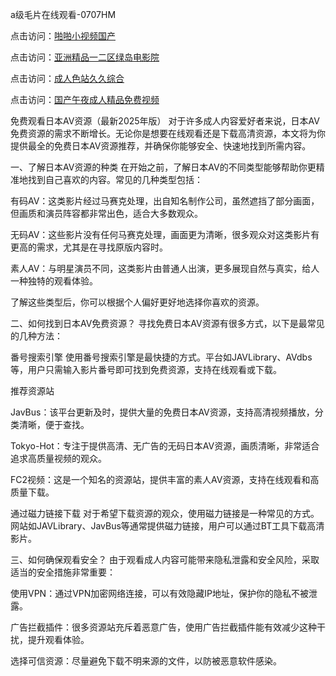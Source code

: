 a级毛片在线观看-0707HM

点击访问：<a href="https://tfda.pages.dev/">啪啪小视频国产</a>

点击访问：<a href="https://gda-c7m.pages.dev/">亚洲精品一二区绿岛电影院</a>

点击访问：<a href="https://bsdf-5f5.pages.dev/">成人色站久久综合</a>

点击访问：<a href="https://gfd-5xg.pages.dev/">国产午夜成人精品免费视频</a>

免费观看日本AV资源（最新2025年版）
对于许多成人内容爱好者来说，日本AV免费资源的需求不断增长。无论你是想要在线观看还是下载高清资源，本文将为你提供最全的免费日本AV资源推荐，并确保你能够安全、快速地找到所需内容。

一、了解日本AV资源的种类
在开始之前，了解日本AV的不同类型能够帮助你更精准地找到自己喜欢的内容。常见的几种类型包括：

有码AV：这类影片经过马赛克处理，出自知名制作公司，虽然遮挡了部分画面，但画质和演员阵容都非常出色，适合大多数观众。

无码AV：这些影片没有任何马赛克处理，画面更为清晰，很多观众对这类影片有更高的需求，尤其是在寻找原版内容时。

素人AV：与明星演员不同，这类影片由普通人出演，更多展现自然与真实，给人一种独特的观看体验。

了解这些类型后，你可以根据个人偏好更好地选择你喜欢的资源。

二、如何找到日本AV免费资源？
寻找免费日本AV资源有很多方式，以下是最常见的几种方法：

番号搜索引擎
使用番号搜索引擎是最快捷的方式。平台如JAVLibrary、AVdbs等，用户只需输入影片番号即可找到免费资源，支持在线观看或下载。

推荐资源站

JavBus：该平台更新及时，提供大量的免费日本AV资源，支持高清视频播放，分类清晰，便于查找。

Tokyo-Hot：专注于提供高清、无广告的无码日本AV资源，画质清晰，非常适合追求高质量视频的观众。

FC2视频：这是一个知名的资源站，提供丰富的素人AV资源，支持在线观看和高质量下载。

通过磁力链接下载
对于希望下载资源的观众，使用磁力链接是一种常见的方式。网站如JAVLibrary、JavBus等通常提供磁力链接，用户可以通过BT工具下载高清影片。

三、如何确保观看安全？
由于观看成人内容可能带来隐私泄露和安全风险，采取适当的安全措施非常重要：

使用VPN：通过VPN加密网络连接，可以有效隐藏IP地址，保护你的隐私不被泄露。

广告拦截插件：很多资源站充斥着恶意广告，使用广告拦截插件能有效减少这种干扰，提升观看体验。

选择可信资源：尽量避免下载不明来源的文件，以防被恶意软件感染。

<span style="display:none;">[Canonical link](https://github.com/mjq1221/2347 ）</span>
